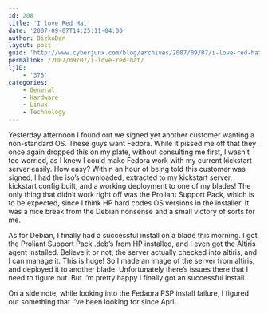 ```yaml
---
id: 208
title: 'I love Red Hat'
date: '2007-09-07T14:25:11-04:00'
author: DizkoDan
layout: post
guid: 'http://www.cyberjunx.com/blog/archives/2007/09/07/i-love-red-hat/'
permalink: /2007/09/07/i-love-red-hat/
ljID:
    - '375'
categories:
    - General
    - Hardware
    - Linux
    - Technology
---
```


Yesterday afternoon I found out we signed yet another customer wanting a non-standard OS. These guys want Fedora. While it pissed me off that they once again dropped this on my plate, without consulting me first, I wasn’t too worried, as I knew I could make Fedora work with my current kickstart server easily. How easy? Within an hour of being told this customer was signed, I had the iso’s downloaded, extracted to my kickstart server, kickstart config built, and a working deployment to one of my blades! The only thing that didn’t work right off was the Proliant Support Pack, which is to be expected, since I think HP hard codes OS versions in the installer. It was a nice break from the Debian nonsense and a small victory of sorts for me.

As for Debian, I finally had a successful install on a blade this morning. I got the Proliant Support Pack .deb’s from HP installed, and I even got the Altiris agent installed. Believe it or not, the server actually checked into altiris, and I can manage it. This is huge! So I made an image of the server from altiris, and deployed it to another blade. Unfortunately there’s issues there that I need to figure out. But I’m pretty happy I finally got an successful install.

On a side note, while looking into the Fedaora PSP install failure, I figured out something that I’ve been looking for since April.